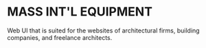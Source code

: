 # MASS INT'L EQUIPMENT
Web UI that is suited for the websites of architectural firms, building companies, and freelance architects.
